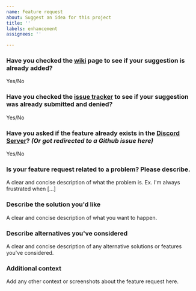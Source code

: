 ```yaml
---
name: Feature request
about: Suggest an idea for this project
title: ''
labels: enhancement
assignees: ''

---
```


### Have you checked the [wiki](https://www.okamisquadron.com/wikis/tinylives) page to see if your suggestion is already added?
Yes/No

### Have you checked the [issue tracker](https://github.com/TinyTank800/TinyLives/issues?q=is%3Aissue) to see if your suggestion was already submitted and denied?
Yes/No

### Have you asked if the feature already exists in the [Discord Server](https://discord.com/invite/JFQK2aQNXr)? *(Or got redirected to a Github issue here)*
Yes/No

### Is your feature request related to a problem? Please describe.
A clear and concise description of what the problem is. Ex. I'm always frustrated when [...]

### Describe the solution you'd like
A clear and concise description of what you want to happen.

### Describe alternatives you've considered
A clear and concise description of any alternative solutions or features you've considered.

### Additional context
Add any other context or screenshots about the feature request here.
